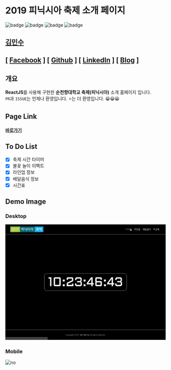 # 2019 피닉시아 축제 소개 페이지

![badge](https://img.shields.io/github/repo-size/alstn2468/SCH_Phoenixia_Festival) ![badge](https://img.shields.io/github/last-commit/alstn2468/SCH_Phoenixia_Festival) ![badge](https://img.shields.io/github/stars/alstn2468/SCH_Phoenixia_Festival?style=social) ![badge](https://img.shields.io/github/watchers/alstn2468/SCH_Phoenixia_Festival?style=social)

## [김민수](https://github.com/alstn2468)

## [ [Facebook](https://www.facebook.com/profile.php?id=100003769223078) ] [ [Github](https://github.com/alstn2468) ] [ [LinkedIn](https://www.linkedin.com/in/minsu-kim-336289160/) ] [ [Blog](https://alstn2468.github.io/) ]<br/>

## 개요

**ReactJS**를 사용해 구현한 **순천향대학교 축제(피닉시아)** 소개 홈페이지 입니다.<br>
`PR`과 `ISSUE`는 언제나 환영입니다. ⭐️는 더 환영입니다. 😀😀😀

## Page Link

#### [바로가기](https://alstn2468.github.io/SCH_Phoenixia_Festival/#/)

## To Do List

-   [x] 축제 시간 타이머
-   [x] 불꽃 놀이 이펙트
-   [x] 라인업 정보
-   [x] 배달음식 정보
-   [x] 시간표

## Demo Image

### Desktop

<img src="./Demo/Demo.gif" alt="no" width="800">

### Mobile

<img src="./Demo/Demo2.gif" alt="no" width="300">
